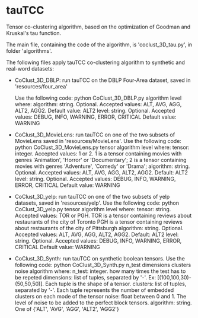 # tauTCC
Tensor co-clustering algorithm, based on the optimization of Goodman and Kruskal's tau function.

The main file, containing the code of the algorithm, is 'coclust_3D_tau.py', in folder 'algorithms'. 

The following files apply tauTCC co-clustering algorithm to synthetic and real-word datasets:

- CoClust_3D_DBLP: run tauTCC on the DBLP Four-Area dataset, saved in 'resources/four_area'
	
	Use the following code:
		python CoClust_3D_DBLP.py algorithm level
	where:
		algorithm: string. Optional.
            Accepted values: ALT, AVG, AGG, ALT2, AGG2.
            Default value: ALT2
        level: string. Optional.
            Accepted values: DEBUG, INFO, WARNING, ERROR, CRITICAL
            Default value: WARNING
- CoClust_3D_MovieLens: run tauTCC on one of the two subsets of MovieLens saved in 'resources/MovieLens'.
	Use the following code:
		python CoClust_3D_MovieLens.py tensor algorithm level
	where:
		tensor: integer.
            Accepted values: 1 or 2. 
			1 is a tensor containing movies with genres 'Animation', 'Horror' or 'Documentary';
			2 is a tensor containing movies with genres 'Adventure', 'Comedy' or 'Drama';
        algorithm: string. Optional.
            Accepted values: ALT, AVG, AGG, ALT2, AGG2. Default: ALT2
        level: string. Optional.
            Accepted values: DEBUG, INFO, WARNING, ERROR, CRITICAL
            Default value: WARNING
- CoClust_3D_yelp: run tauTCC on one of the two subsets of yelp datasets, saved in 'resources/yelp'.
	Use the following code:
		python CoClust_3D_yelp.py tensor algorithm level
	where:
		tensor: string.
            Accepted values: TOR or PGH.
			TOR is a tensor containing reviews about restaurants of the city of Toronto
			PGH is a tensor containing reviews about restaurants of the city of Pittsburgh
        algorithm: string. Optional.
            Accepted values: ALT, AVG, AGG, ALT2, AGG2. Default: ALT2
        level: string. Optional.
            Accepted values: DEBUG, INFO, WARNING, ERROR, CRITICAL
            Default value: WARNING
- CoClust_3D_Synth: run tauTCC on synthetic boolean tensors. 
	Use the following code:
		python CoClust_3D_Synth.py n_test dimensions clusters noise algorithm
	where:
		n_test: integer. how many times the test has to be repeted
        dimensions: list of tuples, separated by '-'. Ex: [(100,100,30)-(50,50,50)].
			Each tuple is the shape of a tensor.
        clusters: list of tuples, separated by '-'.
			Each tuple represents the number of embedded clusters on each mode of the tensor
        noise: float between 0 and 1. 
			The level of noise to be added to the perfect block tensors.
        algorithm: string. One of {'ALT', 'AVG', 'AGG', 'ALT2', 'AGG2'}
